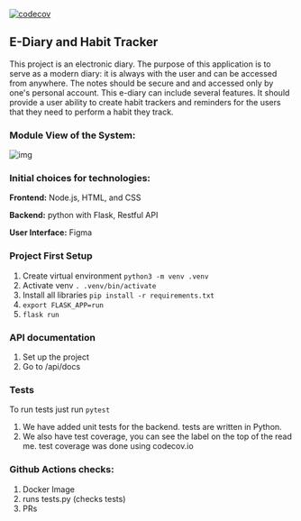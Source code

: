 [![codecov](https://codecov.io/gh/CeeVarouqa/E-Diary_MAP/branch/main/graph/badge.svg?token=X973M7CA6F)](https://codecov.io/gh/CeeVarouqa/E-Diary_MAP)
## E-Diary and Habit Tracker

This project is an electronic diary. The purpose of this application is to serve as a modern diary: it is always with the user and can be accessed from anywhere. The notes should be secure and and accessed only by one's personal account. This e-diary can include several features. It should provide a user ability to create habit trackers and reminders for the users that they need to perform a habit they track. 



### **Module View of the System:**

![img](https://lh6.googleusercontent.com/24hb656SYiz_R0R8xgfOOevALxCZh8O0IAXEinwvb16VIf7KJSy2s3PbIX0nXgtuNhFHKrFMdad5QvFEDe99RVEugtoIiondGTwGLNPW8dCVbtfoR9DL3d-3Ksc-gfd0KlJvI42X)



### **Initial choices for technologies:**

**Frontend:** Node.js, HTML, and CSS

**Backend:** python with Flask, Restful API

**User Interface:** Figma



### Project First Setup
1. Create virtual environment
`python3 -m venv .venv`
2. Activate venv
`. .venv/bin/activate`
3. Install all libraries
`pip install -r requirements.txt`
4. `export FLASK_APP=run`
5. `flask run`


### API documentation
1. Set up the project
2. Go to /api/docs

### Tests
To run tests just run `pytest`
1. We have added unit tests for the backend. tests are written in Python.
2. We also have test coverage, you can see the label on the top of the read me. test coverage was done using codecov.io

### Github Actions checks:
1. Docker Image 
2. runs tests.py (checks tests)
3. PRs



